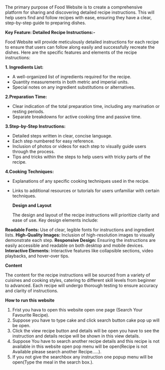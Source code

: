 The primary purpose of Food Website  is to create a comprehensive platform for sharing and discovering detailed recipe instructions.
This will help users find and follow recipes with ease, ensuring they have a clear, step-by-step guide to preparing dishes.

**Key Feature: Detailed Recipe Instructions:-**

Food Website  will provide meticulously detailed instructions for each recipe to ensure that users can follow along easily and successfully recreate the dishes.
Here are the specific features and elements of the recipe instructions:

**1. Ingredients List:**
- A well-organized list of ingredients required for the recipe.
- Quantity measurements in both metric and imperial units.
- Special notes on any ingredient substitutions or alternatives.

**2.Preparation Time:**
- Clear indication of the total preparation time, including any marination or resting periods.
- Separate breakdowns for active cooking time and passive time.

 **3.Step-by-Step Instructions:**
 -  Detailed steps written in clear, concise language.
-  Each step numbered for easy reference.
- Inclusion of photos or videos for each step to visually guide users through the process.
- Tips and tricks within the steps to help users with tricky parts of the recipe.

**4.Cooking Techniques:**
- Explanations of any specific cooking techniques used in the recipe.
- Links to additional resources or tutorials for users unfamiliar with certain techniques.


  **Design and Layout**
  
  The design and layout of the recipe instructions will prioritize clarity and ease of use. Key design elements include:

 **Readable Fonts:** Use of clear, legible fonts for instructions and ingredient lists.
 **High-Quality Images:** Inclusion of high-resolution images to visually demonstrate each step.
**Responsive Design:** Ensuring the instructions are easily accessible and readable on both desktop and mobile devices.
 **Interactive Elements:** Interactive features like collapsible sections, video playbacks, and hover-over tips.


**Content**

The content for the recipe instructions will be sourced from a variety of cuisines and cooking styles, catering to different skill levels from beginner to advanced.
Each recipe will undergo thorough testing to ensure accuracy and clarity of instructions.

**How to run this website**

1. Frist you hava to open this website open one page (Search Your Favourite Recipe).
2. Suppose you have to type cake and click search button cake pop up will be open.
3. Click the view recipe button and details will be open you have to see the instruction and details recipe will be shown in this view details.
4. Suppose You have to search another recipe details and this recipe is not available in this website open pop menu will be open(Recipe is not Available please search another Recipe.....).
5. If you not give the searchbox any instruction one popup menu will be open(Type the meal in the search box.).







